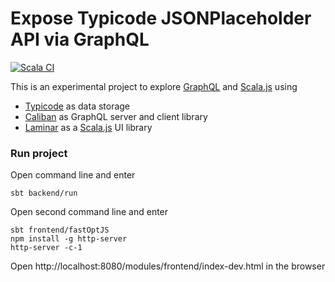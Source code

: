 # Expose Typicode JSONPlaceholder API via GraphQL

[![Scala CI](https://github.com/gerdreiss/typicode-graph/actions/workflows/scala.yml/badge.svg)](https://github.com/gerdreiss/typicode-graph/actions/workflows/scala.yml)

This is an experimental project to explore [GraphQL](https://graphql.org/) and [Scala.js](https://www.scala-js.org/) using

- [Typicode](https://jsonplaceholder.typicode.com/) as data storage
- [Caliban](https://caliban.io/) as GraphQL server and client library
- [Laminar](https://laminar.dev/) as a [Scala.js](https://www.scala-js.org/) UI library

### Run project

Open command line and enter
```console
sbt backend/run
```
Open second command line and enter
```console
sbt frontend/fastOptJS
npm install -g http-server
http-server -c-1
```
Open http://localhost:8080/modules/frontend/index-dev.html in the browser
